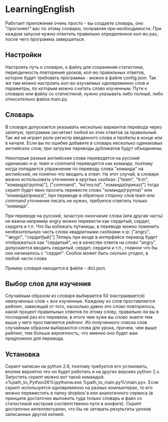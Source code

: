 LearningEnglish
===============
Работает приложение очень просто - вы создаете словарь, оно "прогоняет" вас по этому словарю, поправляя при необходимости. При каждом запуске нужно ответить правильно определенное кол-во раз, после чего программа завершиться.

## Настройки
Настроить путь к словарю, к файлу для сохранения статистики, периодичность повторения уроков, кол-во правильных ответов, которое будет требовать программа - можно в файле config.json. Так же там можно настроить кол-во изучаемых одновременно слов и параметры, по которым можно считать слово изученным. Пути к словарю или файлу со статистикой, нужно указывать либо полный, либо относительно файла main.py.

## Словарь
В словаре допускается указывать несколько вариантов перевода через запятую, программа засчитает любой из этих ответов за правильный. Так же не играет роли регистр введенного слова и пробелы в конце или в начале. Если вы по ошибке добавите в словарь несколько одинаковых английских слов, при загрузке переводы дубликатов будут объединены.

Некоторые разные английские слова переводятся на русский одинаково н-р: team и command переводятся как команда, поэтому когда попадается упражнение по переводу слова "команда" на английский, не понятно что вводить в ответ. На этот случай, в словаре можно использовать уточнения в круглых скобках:
["team", "ti:m", "команда(группа)"],
["command", "kə'mɑ:nd", "команда(приказ)"]
тогда скрипт будет явно просить перевести слово "команда(группа)" или "команда(приказ)", при переводе в обратную сторону слов team или command уточнение писать не нужно, требуется ответить только "команда".

При переводе на русский, зачастую окончание слова (или другая часть) не важна например angry можно перевести как сердитый, сердит, сердита и т.п. Что бы избежать путаницы, в переводе можно поменить необязательную часть слова квадратными скобками н-р:
["angry", "'æŋgri", "сердит[ый]"]
Теперь при везде в интерфейсе перевод будет отображаться как "сердитый", но в качестве ответа на слово "angry", допускается вводить сердитый, сердит, сердита и т.п., главное что бы оно начиналось с "сердит". Скобок может быть сколько угодно, в любой части слова

Пример словаря находится в файле - dict.json.

## Выбор слов для изучения
Случайным образом из словаря выбирается 50 (настраивается) неизученных слов + все изученные. Каждому из слов проставляется рейтинг, зависящий от того, насколько давно это слово повторялось, какой процент правильных ответов по этому слову, правильно ли вы в последний раз его перевели, в итоге чем хуже вы слово знаете тем выше у него проставляется рейтинг. Из полученного списка слов случайным образом выбираются слова для урока, причем, чем выше рейтинг, тем больше вероятность, что именно оно будет вам предложено для перевода. 

## Установка
Скрипт написан на python 2.6, поэтому требуется его установить, вполне вероятно что он будет работать и на других версиях python 2.x.
Запустить скрипт можно вот такой командой: «%path_to_Python26%\pythonw.exe %path_to_main.py%\main.py».
Если скрипт используется одновременно на разных компьютерах, то его можно переместить в папку dropbox'а или аналогичного сервиса (в принципе достаточно выложить туда только словарь и файл со статистикой настроив соответственно пути в конфиге). Скрипт достаточно интеллектуален, что бы не затирать результаты уроков записанных другой копией.